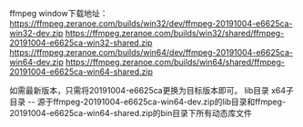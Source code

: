 ffmpeg window下载地址：
https://ffmpeg.zeranoe.com/builds/win32/dev/ffmpeg-20191004-e6625ca-win32-dev.zip
https://ffmpeg.zeranoe.com/builds/win32/shared/ffmpeg-20191004-e6625ca-win32-shared.zip
https://ffmpeg.zeranoe.com/builds/win64/dev/ffmpeg-20191004-e6625ca-win64-dev.zip
https://ffmpeg.zeranoe.com/builds/win64/shared/ffmpeg-20191004-e6625ca-win64-shared.zip

如需最新版本，只需将20191004-e6625ca更换为目标版本即可。
lib目录
    x64子目录 -- 源于ffmpeg-20191004-e6625ca-win64-dev.zip的lib目录和ffmpeg-20191004-e6625ca-win64-shared.zip的bin目录下所有动态库文件